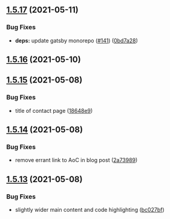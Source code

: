 ## [1.5.17](https://github.com/dds/bosabosa.org/compare/v1.5.16...v1.5.17) (2021-05-11)


### Bug Fixes

* **deps:** update gatsby monorepo ([#141](https://github.com/dds/bosabosa.org/issues/141)) ([0bd7a28](https://github.com/dds/bosabosa.org/commit/0bd7a285b926d597bbe16e2d0db298a9d3861e2b))



## [1.5.16](https://github.com/dds/bosabosa.org/compare/v1.5.15...v1.5.16) (2021-05-10)



## [1.5.15](https://github.com/dds/bosabosa.org/compare/v1.5.14...v1.5.15) (2021-05-08)


### Bug Fixes

* title of contact page ([18648e9](https://github.com/dds/bosabosa.org/commit/18648e933a01046803d9a4d421bd4d09147648f7))



## [1.5.14](https://github.com/dds/bosabosa.org/compare/v1.5.13...v1.5.14) (2021-05-08)


### Bug Fixes

* remove errant link to AoC in blog post ([2a73989](https://github.com/dds/bosabosa.org/commit/2a73989045747083cf51b984beb4ffe1f38f6a7c))



## [1.5.13](https://github.com/dds/bosabosa.org/compare/v1.5.12...v1.5.13) (2021-05-08)


### Bug Fixes

* slightly wider main content and code highlighting ([bc027bf](https://github.com/dds/bosabosa.org/commit/bc027bfb6610828ef128a821ad06fd398b90f36c))



